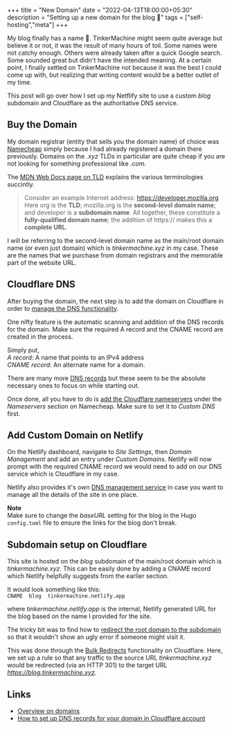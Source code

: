 +++
title = "New Domain"
date = "2022-04-13T18:00:00+05:30"
description = "Setting up a new domain for the blog 🎉"
tags = ["self-hosting","meta"]
+++

My blog finally has a name 🎉. TinkerMachine might seem quite average but believe it or not, it was the result of many hours of toil. Some names were not catchy enough. Others were already taken after a quick Google search. Some sounded great but didn't have the intended meaning. At a certain point, I finally settled on TinkerMachine not because it was the best I could come up with, but realizing that writing content would be a better outlet of my time.

This post will go over how I set up my Netflify site to use a custom *blog* subdomain and Cloudflare as the authoritative DNS service.

## Buy the Domain
My domain registrar (entity that sells you the domain name) of choice was [Namecheap](https://www.namecheap.com/) simply because I had already registered a domain there previously. Domains on the *.xyz* TLDs in particular are quite cheap if you are not looking for something professional like *.com*. 

The [MDN Web Docs page on TLD](https://developer.mozilla.org/en-US/docs/Glossary/TLD) explains the various terminologies succintly.
> Consider an example Internet address: https://developer.mozilla.org Here org is the **TLD**; mozilla.org is the **second-level domain name**; and developer is a **subdomain name**. All together, these constitute a **fully-qualified domain name**; the addition of https:// makes this a **complete URL**. 

I will be referring to the second-level domain name as the main/root domain name (or even just domain) which is *tinkermachine.xyz* in my case. These are the names that we purchase from domain registrars and the memorable part of the website URL. 

## Cloudflare DNS
After buying the domain, the next step is to add the domain on Cloudflare in order to [manage the DNS functionality](https://developers.cloudflare.com/fundamentals/get-started/basic-tasks/manage-domains/).

One nifty feature is the automatic scanning and addition of the DNS records for the domain. Make sure the required A record and the CNAME record are created in the process.  

Simply put,  
*A record*: A name that points to an IPv4 address  
*CNAME record*: An alternate name for a domain.

There are many more [DNS records](https://developers.cloudflare.com/dns/manage-dns-records/reference/dns-record-types/) but these seem to be the absolute necessary ones to focus on while starting out.

Once done, all you have to do is [add the Cloudflare nameservers](https://developers.cloudflare.com/dns/zone-setups/full-setup/setup/) under the *Nameservers* section on Namecheap. Make sure to set it to *Custom DNS* first.

## Add Custom Domain on Netlify
On the Netlify dashboard, navigate to *Site Settings*, then *Domain Management* and add an entry under *Custom Domains*. Netlify will now prompt with the required CNAME record we would need to add on our DNS service which is Cloudflare in my case.

Netlify also provides it's own [DNS management service](https://docs.netlify.com/domains-https/netlify-dns/) in case you want to manage all the details of the site in one place.  

**Note**  
Make sure to change the *baseURL* setting for the blog in the Hugo `config.toml` file to ensure the links for the blog don't break. 

## Subdomain setup on Cloudflare
This site is hosted on the *blog* subdomain of the main/root domain which is *tinkermachine.xyz*. This can be easily done by adding a CNAME record which Netlify helpfully suggests from the earlier section.

It would look something like this:  
`CNAME  blog  tinkermachine.netlify.app`

where *tinkermachine.netlify.app* is the internal, Netlify generated URL for the blog based on the name I provided for the site.

The tricky bit was to find how to [redirect the root domain to the subdomain](https://developers.cloudflare.com/fundamentals/get-started/basic-tasks/manage-subdomains/#redirect-root-domain-to-a-subdomain) so that it wouldn't show an ugly error if someone might visit it. 

This was done through the [Bulk Redirects](https://developers.cloudflare.com/rules/bulk-redirects/concepts/) functionality on Cloudflare. Here, we set up a rule so that any traffic to the source URL *tinkermachine.xyz*  would be redirected (via an HTTP 301) to the target URL *https://blog.tinkermachine.xyz*.

## Links
- [Overview on domains](https://moz.com/learn/seo/domain)
- [How to set up DNS records for your domain in Cloudflare account](https://www.namecheap.com/support/knowledgebase/article.aspx/9607/2210/how-to-set-up-dns-records-for-your-domain-in-cloudflare-account/)